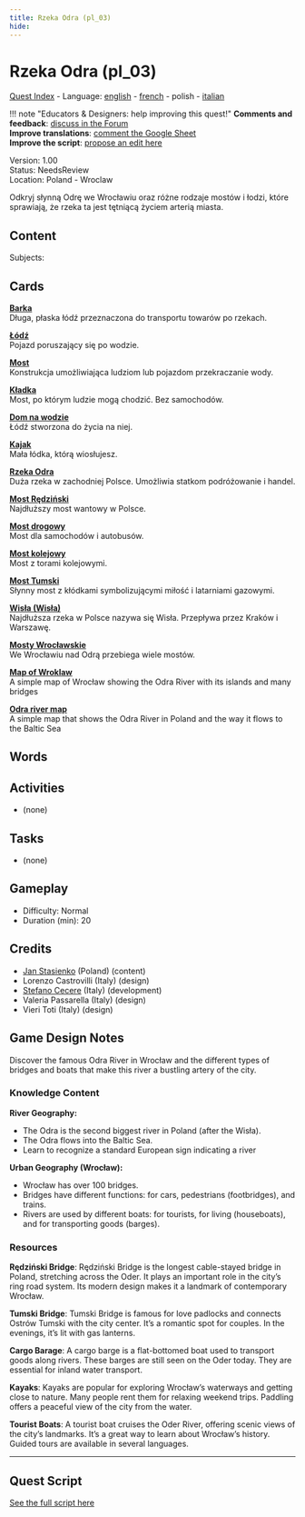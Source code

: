 ```yaml
---
title: Rzeka Odra (pl_03)
hide:
---
```


# Rzeka Odra (pl_03)
[Quest Index](./index.pl.md) - Language: [english](./pl_03.md) - [french](./pl_03.fr.md) - polish - [italian](./pl_03.it.md)

!!! note "Educators & Designers: help improving this quest!"
    **Comments and feedback**: [discuss in the Forum](https://vgwb.discourse.group/t/pl-03-a-voyage-on-the-odra-river/34/1)  
    **Improve translations**: [comment the Google Sheet](https://docs.google.com/spreadsheets/d/1FPFOy8CHor5ArSg57xMuPAG7WM27-ecDOiU-OmtHgjw/edit?gid=106202032#gid=106202032)  
    **Improve the script**: [propose an edit here](https://github.com/vgwb/Antura/blob/main/Assets/_discover/_quests/PL_03%20Wroclaw%20River/PL_03%20Wroclaw%20River%20-%20Yarn%20Script.yarn)  

Version: 1.00  
Status: NeedsReview  
Location: Poland - Wroclaw

Odkryj słynną Odrę we Wrocławiu oraz różne rodzaje mostów i łodzi, które sprawiają, że rzeka ta jest tętniącą życiem arterią miasta.

## Content
Subjects: 



## Cards
**[Barka](../cards/index.md#barge)**  
Długa, płaska łódź przeznaczona do transportu towarów po rzekach.  

**[Łódź](../cards/index.md#boat)**  
Pojazd poruszający się po wodzie.  

**[Most](../cards/index.md#bridge)**  
Konstrukcja umożliwiająca ludziom lub pojazdom przekraczanie wody.  

**[Kładka](../cards/index.md#footbridge)**  
Most, po którym ludzie mogą chodzić. Bez samochodów.  

**[Dom na wodzie](../cards/index.md#houseboat)**  
Łódź stworzona do życia na niej.  

**[Kajak](../cards/index.md#kayak)**  
Mała łódka, którą wiosłujesz.  

**[Rzeka Odra](../cards/index.md#place_odra_river)**  
Duża rzeka w zachodniej Polsce. Umożliwia statkom podróżowanie i handel.  

**[Most Rędziński](../cards/index.md#redzinski_bridge)**  
Najdłuższy most wantowy w Polsce.  

**[Most drogowy](../cards/index.md#road_bridge)**  
Most dla samochodów i autobusów.  

**[Most kolejowy](../cards/index.md#train_bridge)**  
Most z torami kolejowymi.  

**[Most Tumski](../cards/index.md#tumski_bridge)**  
Słynny most z kłódkami symbolizującymi miłość i latarniami gazowymi.  

**[Wisła (Wisła)](../cards/index.md#place_vistula_river)**  
Najdłuższa rzeka w Polsce nazywa się Wisła. Przepływa przez Kraków i Warszawę.  

**[Mosty Wrocławskie](../cards/index.md#wroclaw_bridges)**  
We Wrocławiu nad Odrą przebiega wiele mostów.  

**[Map of Wroklaw](../cards/index.md#wroklaw_map)**  
A simple map of Wrocław showing the Odra River with its islands and many bridges  

**[Odra river map](../cards/index.md#odra_river_map)**  
A simple map that shows the Odra River in Poland and the way it flows to the Baltic Sea  

## Words
## Activities
- (none)

## Tasks
- (none)
## Gameplay
- Difficulty: Normal
- Duration (min): 20
## Credits
- [Jan Stasienko](mailto:jan.stasienko@dsw.edu.pl) (Poland) (content)
- Lorenzo Castrovilli (Italy) (design)
- [Stefano Cecere](https://stefanocecere.com) (Italy) (development)
- Valeria Passarella (Italy) (design)
- Vieri Toti (Italy) (design)

## Game Design Notes

Discover the famous Odra River in Wrocław and the different types of bridges and boats that make this river a bustling artery of the city.

### Knowledge Content
**River Geography:**

- The Odra is the second biggest river in Poland (after the Wisła).
- The Odra flows into the Baltic Sea.
- Learn to recognize a standard European sign indicating a river

**Urban Geography (Wrocław):**

- Wrocław has over 100 bridges.
- Bridges have different functions: for cars, pedestrians (footbridges), and trains.
- Rivers are used by different boats: for tourists, for living (houseboats), and for transporting goods (barges).

### Resources
**Rędziński Bridge**: Rędziński Bridge is the longest cable-stayed bridge in Poland, stretching across the Oder. It plays an important role in the city’s ring road system. Its modern design makes it a landmark of contemporary Wrocław.

**Tumski Bridge**: Tumski Bridge is famous for love padlocks and connects Ostrów Tumski with the city center. It’s a romantic spot for couples. In the evenings, it’s lit with gas lanterns.

**Cargo Barage**: A cargo barge is a flat-bottomed boat used to transport goods along rivers. These barges are still seen on the Oder today. They are essential for inland water transport.

**Kayaks**: Kayaks are popular for exploring Wrocław’s waterways and getting close to nature. Many people rent them for relaxing weekend trips. Paddling offers a peaceful view of the city from the water.

**Tourist Boats**: A tourist boat cruises the Oder River, offering scenic views of the city’s landmarks. It’s a great way to learn about Wrocław’s history. Guided tours are available in several languages.


---

## Quest Script

[See the full script here](./pl_03-script.pl.md)
